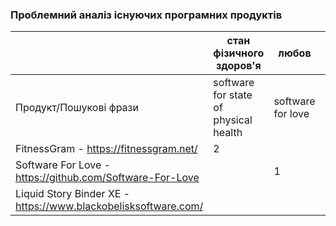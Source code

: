 ### Проблемний аналіз існуючих програмних продуктів
|                                                                | стан фізичного здоров'я               | любов             | зацікавленість літературною поезією      | Тип ліцензії | Примітка    |
| -----------                                                    | -----------                           | -----------       | -----------                              | -----------  | ----------- |
| Продукт/Пошукові фрази                                         | software for state of physical health | software for love | software for interest in literary poetry |              |             |
| FitnessGram - https://fitnessgram.net/                         | 2                                     |                   |                                          | Shareware    |             |
| Software For Love - https://github.com/Software-For-Love       |                                       | 1                 |                                          | OpenSource   |             |
| Liquid Story Binder XE - https://www.blackobelisksoftware.com/ |                                       |                   | 2                                        | Shareware    |             |
